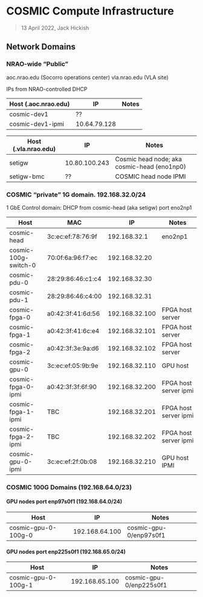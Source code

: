 # COSMIC Compute Infrastructure
>13 April 2022, Jack Hickish

## Network Domains

### NRAO-wide “Public”

aoc.nrao.edu (Socorro operations center)
vla.nrao.edu (VLA site)

IPs from NRAO-controlled DHCP

Host (.aoc.nrao.edu) | IP | Notes
-|-|-
cosmic-dev1 | ?? |
cosmic-dev1-ipmi| 10.64.79.128 | 

Host (.vla.nrao.edu)|IP|Notes
-|-|-
setigw|10.80.100.243|Cosmic head node; aka cosmic-head (eno1np0)
setigw-bmc|??|COSMIC head node IPMI


### COSMIC “private” 1G domain. 192.168.32.0/24

1 GbE Control domain:
DHCP from cosmic-head (aka setigw) port eno2np1

Host|MAC|IP|Notes
-|-|-|-
cosmic-head|3c:ec:ef:78:76:9f|192.168.32.1|eno2np1
cosmic-100g-switch-0|70:0f:6a:96:f7:ec|192.168.32.20|
cosmic-pdu-0|28:29:86:46:c1:c4|192.168.32.30|
cosmic-pdu-1|28:29:86:46:c4:00|192.168.32.31|
cosmic-fpga-0|a0:42:3f:41:6d:56|192.168.32.100|FPGA host server
cosmic-fpga-1|a0:42:3f:41:6c:e4|192.168.32.101|FPGA host server
cosmic-fpga-2|a0:42:3f:3e:9a:d6|192.168.32.102|FPGA host server
cosmic-gpu-0|3c:ec:ef:05:9b:9e|192.168.32.110|GPU host
cosmic-fpga-0-ipmi|a0:42:3f:3f:6f:90|192.168.32.200|FPGA host server ipmi
cosmic-fpga-1-ipmi|TBC|192.168.32.201|FPGA host server ipmi
cosmic-fpga-2-ipmi|TBC|192.168.32.202|FPGA host server ipmi
cosmic-gpu-0-ipmi|3c:ec:ef:2f:0b:08|192.168.32.210|GPU host IPMI


### COSMIC 100G Domains (192.168.64.0/23)

#### GPU nodes port enp97s0f1 (192.168.64.0/24)

Host|IP|Notes
-|-|-
cosmic-gpu-0-100g-0|192.168.64.100|cosmic-gpu-0/enp97s0f1

#### GPU nodes port enp225s0f1 (192.168.65.0/24)

Host|IP|Notes
-|-|-
cosmic-gpu-0-100g-1|192.168.65.100|cosmic-gpu-0/enp225s0f1
